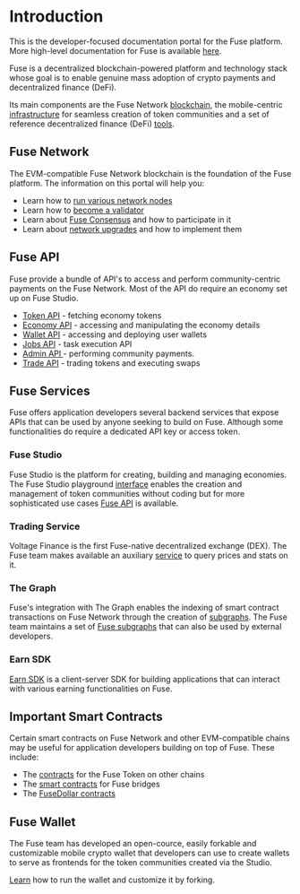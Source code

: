 # Introduction

This is the developer-focused documentation portal for the Fuse platform. More high-level documentation for Fuse is available [here](https://docs.fuse.io).&#x20;

Fuse is a decentralized blockchain-powered platform and technology stack whose goal is to enable genuine mass adoption of crypto payments and decentralized finance (DeFi).&#x20;

Its main components are the Fuse Network [blockchain](https://docs.fuse.io/general/fuse-network-blockchain), the mobile-centric [infrastructure](https://docs.fuse.io/general/fuse-infrastructure) for seamless creation of token communities and a set of reference decentralized finance (DeFi) [tools](./#fuse-services).

## Fuse Network

The EVM-compatible Fuse Network blockchain is the foundation of the Fuse platform. The information on this portal will help you:

* Learn how to [run various network nodes](https://developers.fuse.io/fuse-dev-docs/network/how-to-run-network-nodes)
* Learn how to [become a validator](https://developers.fuse.io/fuse-dev-docs/network/how-to-become-a-validator)
* Learn about [Fuse Consensus](https://developers.fuse.io/fuse-dev-docs/network/how-to-become-a-validator) and how to participate in it
* Learn about [network upgrades](https://developers.fuse.io/fuse-dev-docs/network/network-upgrades) and how to implement them

## Fuse API

Fuse provide a bundle of API's to access and perform community-centric payments on the Fuse Network. Most of the API do require an economy set up on Fuse Studio.

* [Token API](legacy-studio-api-deprecated/token-api.md) - fetching economy tokens
* [Economy API](legacy-studio-api-deprecated/economy-api.md) - accessing and manipulating the economy details
* [Wallet API](legacy-studio-api-deprecated/wallet-api.md) - accessing and deploying user wallets
* [Jobs API](legacy-studio-api-deprecated/jobs-api.md) - task execution API
* [Admin API ](legacy-studio-api-deprecated/jobs-api.md)- performing community payments.
* [Trade API](legacy-studio-api-deprecated/trade-api.md) - trading tokens and executing swaps

## Fuse Services

Fuse offers application developers several backend services that expose APIs that can be used by anyone seeking to build on Fuse. Although some functionalities do require a dedicated API key or access token.

### Fuse Studio

Fuse Studio is the platform for creating, building and managing economies. The Fuse Studio playground [interface](https://studio.fuse.io) enables the creation and management of token communities without coding but for more sophisticated use cases [Fuse API](./#fuse-api) is available.

### Trading Service

Voltage Finance is the first Fuse-native decentralized exchange (DEX). The Fuse team makes available an auxiliary [service](https://developers.fuse.io/fuse-dev-docs/fuse-studio/fuseswap-service) to query prices and stats on it.

### The Graph

Fuse's integration with The Graph enables the indexing of smart contract transactions on Fuse Network through the creation of [subgraphs](https://thegraph.academy/developers/defining-a-subgraph/). The Fuse team maintains a set of [Fuse subgraphs](https://developers.fuse.io/fuse-dev-docs/fuse-studio/subgraphs) that can also be used by external developers.&#x20;

### Earn SDK

[Earn SDK](https://developers.fuse.io/fuse-dev-docs/fuse-studio/earn-sdk) is a client-server SDK for building applications that can interact with various earning functionalities on Fuse.



## Important Smart Contracts

Certain smart contracts on Fuse Network and other EVM-compatible chains may be useful for application developers building on top of Fuse. These include:

* The [contracts](https://developers.fuse.io/fuse-dev-docs/important-smart-contracts/fuse-token) for the Fuse Token on other chains
* The [smart contracts](https://developers.fuse.io/fuse-dev-docs/important-smart-contracts/bridges) for Fuse bridges
* The [FuseDollar contracts](https://developers.fuse.io/fuse-dev-docs/important-smart-contracts/fuse-dollar)

## Fuse Wallet

The Fuse team has developed an open-cource, easily forkable and customizable mobile crypto wallet that developers can use to create wallets to serve as frontends for the token communities created via the Studio.

[Learn](https://developers.fuse.io/fuse-dev-docs/fuse-wallet/getting-started) how to run the wallet and customize it by forking.

